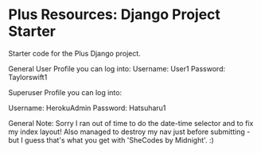 # Plus Resources: Django Project Starter

Starter code for the Plus Django project.

General User Profile you can log into: 
Username: User1
Password: Taylorswift1

Superuser Profile you can log into:

Username: HerokuAdmin
Password: Hatsuharu1

General Note: Sorry I ran out of time to do the date-time selector and to fix my index layout! Also managed to destroy my nav just before submitting - but I guess that's what you get with 'SheCodes by Midnight'. :) 